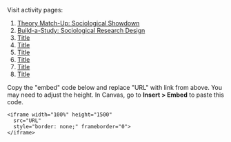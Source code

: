 Visit activity pages:

1. [Theory Match-Up: Sociological Showdown](https://jnimanISU.github.io/activities/soctheory.html)
2. [Build-a-Study: Sociological Research Design](https://jnimanISU.github.io/activities/socresearch.html)
3. [Title](https://jnimanISU.github.io/activities/soctheory.html)
4. [Title](https://jnimanISU.github.io/activities/soctheory.html)
5. [Title](https://jnimanISU.github.io/activities/soctheory.html)
6. [Title](https://jnimanISU.github.io/activities/soctheory.html)
7. [Title](https://jnimanISU.github.io/activities/soctheory.html)
8. [Title](https://jnimanISU.github.io/activities/soctheory.html)


Copy the "embed" code below and replace "URL" with link from above. You may need to adjust the height. In Canvas, go to **Insert > Embed** to paste this code.
```
<iframe width="100%" height="1500"
  src="URL"
  style="border: none;" frameborder="0">
</iframe>
```

